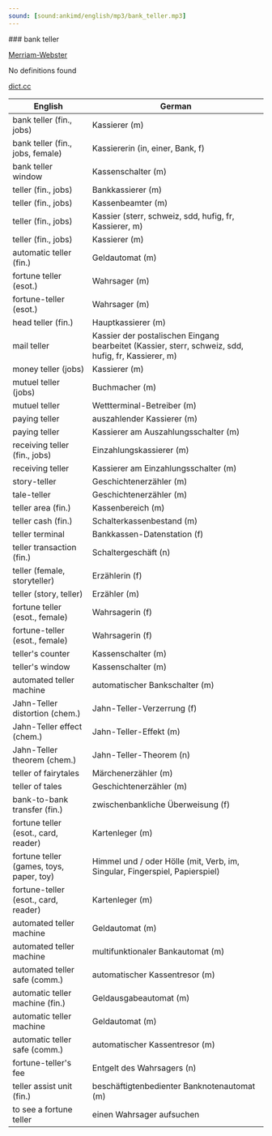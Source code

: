 ```yaml
---
sound: [sound:ankimd/english/mp3/bank_teller.mp3]
---
```


\### bank teller

[Merriam-Webster](https://www.merriam-webster.com/dictionary/bank+teller)

No definitions found

[dict.cc](https://www.dict.cc/bank+teller)

| English        | German       |
| -------------- | ------------ |
| bank teller (fin., jobs) | Kassierer (m) |
| bank teller (fin., jobs, female) | Kassiererin (in, einer, Bank, f) |
| bank teller window | Kassenschalter (m) |
| teller (fin., jobs) | Bankkassierer (m) |
| teller (fin., jobs) | Kassenbeamter (m) |
| teller (fin., jobs) | Kassier (sterr, schweiz, sdd, hufig, fr, Kassierer, m) |
| teller (fin., jobs) | Kassierer (m) |
| automatic teller (fin.) | Geldautomat (m) |
| fortune teller (esot.) | Wahrsager (m) |
| fortune-teller (esot.) | Wahrsager (m) |
| head teller (fin.) | Hauptkassierer (m) |
| mail teller | Kassier der postalischen Eingang bearbeitet (Kassier, sterr, schweiz, sdd, hufig, fr, Kassierer, m) |
| money teller (jobs) | Kassierer (m) |
| mutuel teller (jobs) | Buchmacher (m) |
| mutuel teller | Wettterminal-Betreiber (m) |
| paying teller | auszahlender Kassierer (m) |
| paying teller | Kassierer am Auszahlungsschalter (m) |
| receiving teller (fin., jobs) | Einzahlungskassierer (m) |
| receiving teller | Kassierer am Einzahlungsschalter (m) |
| story-teller | Geschichtenerzähler (m) |
| tale-teller | Geschichtenerzähler (m) |
| teller area (fin.) | Kassenbereich (m) |
| teller cash (fin.) | Schalterkassenbestand (m) |
| teller terminal | Bankkassen-Datenstation (f) |
| teller transaction (fin.) | Schaltergeschäft (n) |
| teller (female, storyteller) | Erzählerin (f) |
| teller (story, teller) | Erzähler (m) |
| fortune teller (esot., female) | Wahrsagerin (f) |
| fortune-teller (esot., female) | Wahrsagerin (f) |
| teller's counter | Kassenschalter (m) |
| teller's window | Kassenschalter (m) |
| automated teller machine | automatischer Bankschalter (m) |
| Jahn-Teller distortion (chem.) | Jahn-Teller-Verzerrung (f) |
| Jahn-Teller effect (chem.) | Jahn-Teller-Effekt (m) |
| Jahn-Teller theorem (chem.) | Jahn-Teller-Theorem (n) |
| teller of fairytales | Märchenerzähler (m) |
| teller of tales | Geschichtenerzähler (m) |
| bank-to-bank transfer (fin.) | zwischenbankliche Überweisung (f) |
| fortune teller (esot., card, reader) | Kartenleger (m) |
| fortune teller (games, toys, paper, toy) | Himmel und / oder Hölle <HoH> (mit, Verb, im, Singular, Fingerspiel, Papierspiel) |
| fortune-teller (esot., card, reader) | Kartenleger (m) |
| automated teller machine <ATM> | Geldautomat (m) |
| automated teller machine <ATM> | multifunktionaler Bankautomat (m) |
| automated teller safe <ATS> (comm.) | automatischer Kassentresor <AKT> (m) |
| automatic teller machine <ATM> (fin.) | Geldausgabeautomat (m) |
| automatic teller machine <ATM> | Geldautomat (m) |
| automatic teller safe <ATS> (comm.) | automatischer Kassentresor <AKT> (m) |
| fortune-teller's fee | Entgelt des Wahrsagers (n) |
| teller assist unit <TAU> (fin.) | beschäftigtenbedienter Banknotenautomat <BBA> (m) |
| to see a fortune teller | einen Wahrsager aufsuchen |
